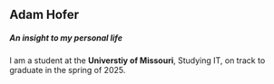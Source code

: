 ## Adam Hofer
##### An insight to my personal life

I am a student at the **Universtiy of Missouri**, Studying IT,  on track to graduate in the spring of 2025.
